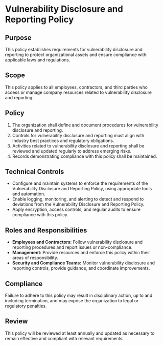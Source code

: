 # Vulnerability Disclosure and Reporting Policy

## Purpose
This policy establishes requirements for vulnerability disclosure and reporting to protect organizational assets and ensure compliance with applicable laws and regulations.

## Scope
This policy applies to all employees, contractors, and third parties who access or manage company resources related to vulnerability disclosure and reporting.

## Policy
1. The organization shall define and document procedures for vulnerability disclosure and reporting.
2. Controls for vulnerability disclosure and reporting must align with industry best practices and regulatory obligations.
3. Activities related to vulnerability disclosure and reporting shall be reviewed and updated regularly to address emerging risks.
4. Records demonstrating compliance with this policy shall be maintained.

## Technical Controls
- Configure and maintain systems to enforce the requirements of the Vulnerability Disclosure and Reporting Policy, using appropriate tools and automation.
- Enable logging, monitoring, and alerting to detect and respond to deviations from the Vulnerability Disclosure and Reporting Policy.
- Apply encryption, access controls, and regular audits to ensure compliance with this policy.

## Roles and Responsibilities
- **Employees and Contractors:** Follow vulnerability disclosure and reporting procedures and report issues or non-compliance.
- **Management:** Provide resources and enforce this policy within their areas of responsibility.
- **Security and Compliance Teams:** Monitor vulnerability disclosure and reporting controls, provide guidance, and coordinate improvements.

## Compliance
Failure to adhere to this policy may result in disciplinary action, up to and including termination, and may expose the organization to legal or regulatory penalties.

## Review
This policy will be reviewed at least annually and updated as necessary to remain effective and compliant with relevant requirements.
